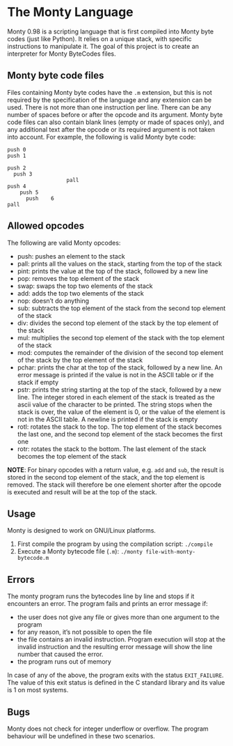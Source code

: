 # The Monty Language
Monty 0.98 is a scripting language that is first compiled into Monty byte codes (just like Python). It relies on a unique stack, with specific instructions to manipulate it. The goal of this project is to create an interpreter for Monty ByteCodes files.

## Monty byte code files
Files containing Monty byte codes have the `.m` extension, but this is not required by the specification of the language and any extension can be used. There is not more than one instruction per line. There can be any number of spaces before or after the opcode and its argument. Monty byte code files can also contain blank lines (empty or made of spaces only), and any additional text after the opcode or its required argument is not taken into account. For example, the following is valid Monty byte code:
```
push 0
push 1

push 2
  push 3
                   pall    
push 4
    push 5    
      push    6        
pall
```

## Allowed opcodes
The following are valid Monty opcodes:
- push: pushes an element to the stack
- pall: prints all the values on the stack, starting from the top of the stack
- pint: prints the value at the top of the stack, followed by a new line
- pop: removes the top element of the stack
- swap: swaps the top two elements of the stack
- add: adds the top two elements of the stack
- nop: doesn’t do anything
- sub: subtracts the top element of the stack from the second top element of the stack
- div: divides the second top element of the stack by the top element of the stack
- mul: multiplies the second top element of the stack with the top element of the stack
- mod: computes the remainder of the division of the second top element of the stack by the top element of the stack
- pchar: prints the char at the top of the stack, followed by a new line. An error message is printed if the value is not in the ASCII table or if the stack if empty
- pstr: prints the string starting at the top of the stack, followed by a new line. The integer stored in each element of the stack is treated as the ascii value of the character to be printed. The string stops when the stack is over, the value of the element is 0, or the value of the element is not in the ASCII table. A newline is printed if the stack is empty
- rotl: rotates the stack to the top. The top element of the stack becomes the last one, and the second top element of the stack becomes the first one
- rotr: rotates the stack to the bottom. The last element of the stack becomes the top element of the stack

**NOTE**: For binary opcodes with a return value, e.g. `add` and `sub`, the result is stored in the second top element of the stack, and the top element is removed. The stack will therefore be one element shorter after the opcode is executed and result will be at the top of the stack.

## Usage
Monty is designed to work on GNU/Linux platforms.
1. First compile the program by using the compilation script:
`./compile`
2. Execute a Monty bytecode file (`.m`):
`./monty file-with-monty-bytecode.m`

## Errors
The monty program runs the bytecodes line by line and stops if it encounters an error. The program fails and prints an error message if:
- the user does not give any file or gives more than one argument to the program
- for any reason, it’s not possible to open the file
- the file contains an invalid instruction. Program execution will stop at the invalid instruction and the resulting error message will show the line number that caused the error.
- the program runs out of memory

In case of any of the above, the program exits with the status `EXIT_FAILURE`. The value of this exit status is defined in the C standard library and its value is 1 on most systems.

## Bugs
Monty does not check for integer underflow or overflow. The program behaviour will be undefined in these two scenarios.
